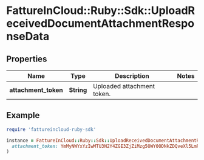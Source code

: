 # FattureInCloud::Ruby::Sdk::UploadReceivedDocumentAttachmentResponseData

## Properties

| Name | Type | Description | Notes |
| ---- | ---- | ----------- | ----- |
| **attachment_token** | **String** | Uploaded attachment token. |  |

## Example

```ruby
require 'fattureincloud-ruby-sdk'

instance = FattureInCloud::Ruby::Sdk::UploadReceivedDocumentAttachmentResponseData.new(
  attachment_token: YmMyNWYxYzIwMTU3N2Y4ZGE3ZjZiMzg5OWY0ODNkZDQveXl5LmRvYw
)
```

